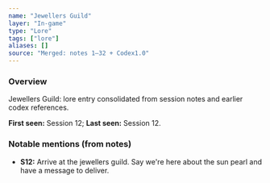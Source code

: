 ```yaml
---
name: "Jewellers Guild"
layer: "In-game"
type: "Lore"
tags: ["lore"]
aliases: []
source: "Merged: notes 1–32 + Codex1.0"
---
```

### Overview
Jewellers Guild: lore entry consolidated from session notes and earlier codex references.

**First seen:** Session 12; **Last seen:** Session 12.

### Notable mentions (from notes)
- **S12:** Arrive at the jewellers guild. Say we're here about the sun pearl and have a message to deliver.
